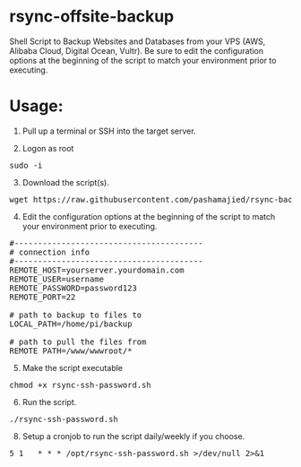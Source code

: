 # rsync-offsite-backup
Shell Script to Backup Websites and Databases from your VPS (AWS, Alibaba Cloud, Digital Ocean, Vultr).
Be sure to edit the configuration options at the beginning of the script to match your environment prior to executing.

# Usage:

1. Pull up a terminal or SSH into the target server.

2. Logon as root

<pre>sudo -i</pre>

3. Download the script(s).

<pre>wget https://raw.githubusercontent.com/pashamajied/rsync-backup/master/rsync-ssh-password.sh</pre>

4. Edit the configuration options at the beginning of the script to match your environment prior to executing.
<pre>
#----------------------------------------
# connection info
#----------------------------------------
REMOTE_HOST=yourserver.yourdomain.com
REMOTE_USER=username
REMOTE_PASSWORD=password123
REMOTE_PORT=22

# path to backup to files to
LOCAL_PATH=/home/pi/backup

# path to pull the files from
REMOTE_PATH=/www/wwwroot/*
</pre>

5. Make the script executable

<pre>chmod +x rsync-ssh-password.sh</pre>

6. Run the script.

<pre>./rsync-ssh-password.sh</pre>

8. Setup a cronjob to run the script daily/weekly if you choose.
<pre>
5 1   * * * /opt/rsync-ssh-password.sh >/dev/null 2>&1
</pre>